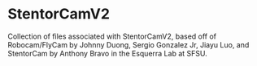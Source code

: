 # StentorCamV2
Collection of files associated with StentorCamV2, based off of Robocam/FlyCam by Johnny Duong, Sergio Gonzalez Jr, Jiayu Luo, and StentorCam by Anthony Bravo in the Esquerra Lab at SFSU.
